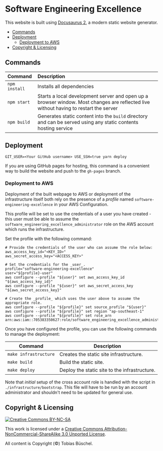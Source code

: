 # Software Engineering Excellence

This website is built using [Docusaurus 2](https://v2.docusaurus.io/), a modern static website generator.


<!-- vim-markdown-toc GFM -->

* [Commands](#commands)
* [Deployment](#deployment)
    * [Deployment to AWS](#deployment-to-aws)
* [Copyright & Licensing](#copyright--licensing)

<!-- vim-markdown-toc -->

## Commands

| Command       | Description                                                                                                                          |
| :------------ | :----------------------------------------------------------------------------------------------------------------------------------- |
| `npm install` | Installs all dependencies                                                                                                            |
| `npm start`   | Starts a local development server and open up a browser window. Most changes are reflected live without having to restart the server |
| `npm build`   | Generates static content into the `build` directory and can be served using any static contents hosting service                      |

## Deployment

```console
GIT_USER=<Your GitHub username> USE_SSH=true yarn deploy
```

If you are using GitHub pages for hosting, this command is a convenient way to build the website and push to the `gh-pages` branch.

### Deployment to AWS

Deployment of the built webpage to AWS or deployment of the infrastructure itself both rely on the presence of a _profile_ named `software-engineering-excellence` in your AWS Configuration.

This profile will be set to use the credentials of a user you have created - this user must be able to assume the `software_engineering_excellence_administrator` role on the AWS account which runs the infrastructure.

Set the profile with the following command:

```
# Provide the credentials of the user who can assume the role below:
aws_access_key_id="<KEY_ID>"
aws_secret_access_key="<ACCESS_KEY>"

# Set the credentials for the _user_.
profile="software-engineering-excellence"
user="${profile}-user"
aws configure --profile "${user}" set aws_access_key_id "${aws_access_key_id}"
aws configure --profile "${user}" set aws_secret_access_key "${aws_secret_access_key}"

# Create the _profile_ which uses the user above to assume the appropriate role.
aws configure --profile "${profile}" set source_profile "${user}"
aws configure --profile "${profile}" set region "ap-southeast-1"
aws configure --profile "${profile}" set role_arn arn:aws:iam::705383350627:role/software_engineering_excellence_administrator
```

Once you have configured the profile, you can use the following commands to manage the deployment:

| Command               | Description                                   |
|-----------------------|-----------------------------------------------|
| `make infrastructure` | Creates the static site infrastructure.       |
| `make build`          | Build the static site.                        |
| `make deploy`         | Deploy the static site to the infrastructure. |

Note that _initial_ setup of the cross account role is handled with the script in `./infrastructure/bootstrap`. This file will have to be run by an account administrator and shouldn't need to be updated for general use.

## Copyright & Licensing

[![Creative Commons BY-NC-SA](https://i.creativecommons.org/l/by-nc-sa/3.0/88x31.png)](http://creativecommons.org/licenses/by-nc-sa/3.0/)

This work is licensed under a [Creative Commons Attribution-NonCommercial-ShareAlike 3.0 Unported License](http://creativecommons.org/licenses/by-nc-sa/3.0/).

All content is Copyright (©) Tobias Büschel.
